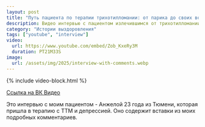 ```yaml
---
layout: post
title: "Путь пациента по терапии трихотилломании: от парика до своих волос - интервью с Анжелой"
description: Видео интервью с пациентом излечившимся от трихотилломании, в котором я даю подробные комментарии
category: "Истории выздоровления"
tags: ["youtube", "interview"]
video:
  url: https://www.youtube.com/embed/Zob_KxeRy3M
  duration: PT21M33S
image:
  url: /assets/img/2025/interview-with-comments.webp
---
```


{% include video-block.html %}

<a href="https://vk.com/video-211245681_456239034" rel="nofollow">Ссылка на ВК Видео</a>

Это интервью с моим пациентом - Анжелой 23 года из Тюмени, которая пришла в терапию с ТТМ и депрессией. Оно содержит вставки из моих подробных комментариев.